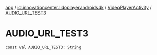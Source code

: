 [app](../../index.md) / [id.innovationcenter.lidoplayerandroidsdk](../index.md) / [VideoPlayerActivity](index.md) / [AUDIO_URL_TEST3](./-a-u-d-i-o_-u-r-l_-t-e-s-t3.md)

# AUDIO_URL_TEST3

`const val AUDIO_URL_TEST3: `[`String`](https://kotlinlang.org/api/latest/jvm/stdlib/kotlin/-string/index.html)